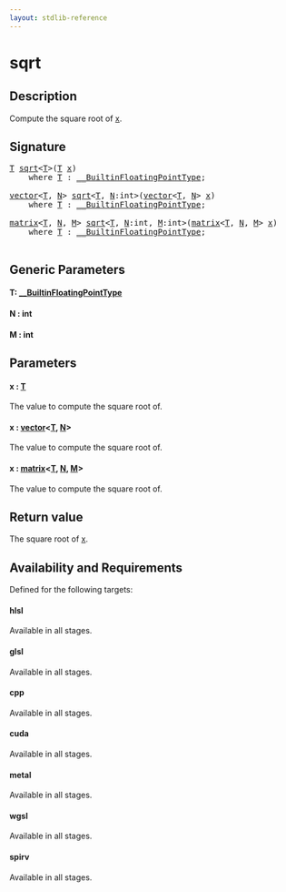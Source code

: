 ```yaml
---
layout: stdlib-reference
---
```


# sqrt

## Description

Compute the square root of <span class='code'><a href="sqrt.html#decl-x" class="code_param">x</a></span>.



## Signature 

<pre>
<a href="sqrt.html#typeparam-T" class="code_type">T</a> <a href="sqrt.html">sqrt</a>&lt;<a href="sqrt.html#typeparam-T" class="code_type">T</a>&gt;(<a href="sqrt.html#typeparam-T" class="code_type">T</a> <a href="sqrt.html#decl-x" class="code_param">x</a>)
    <span class='code_keyword'>where</span> <a href="sqrt.html#typeparam-T" class="code_type">T</a> : <a href="index.html" class="code_type">__BuiltinFloatingPointType</a>;

<a href="index.html" class="code_type">vector</a>&lt;<a href="sqrt.html#typeparam-T" class="code_type">T</a>, <a href="sqrt.html#decl-N" class="code_var">N</a>&gt; <a href="sqrt.html">sqrt</a>&lt;<a href="sqrt.html#typeparam-T" class="code_type">T</a>, <a href="sqrt.html#decl-N" class="code_var">N</a>:<span class="code_keyword">int</span>&gt;(<a href="index.html" class="code_type">vector</a>&lt;<a href="sqrt.html#typeparam-T" class="code_type">T</a>, <a href="sqrt.html#decl-N" class="code_var">N</a>&gt; <a href="sqrt.html#decl-x" class="code_param">x</a>)
    <span class='code_keyword'>where</span> <a href="sqrt.html#typeparam-T" class="code_type">T</a> : <a href="index.html" class="code_type">__BuiltinFloatingPointType</a>;

<a href="index.html" class="code_type">matrix</a>&lt;<a href="sqrt.html#typeparam-T" class="code_type">T</a>, <a href="sqrt.html#decl-N" class="code_var">N</a>, <a href="sqrt.html#decl-M" class="code_var">M</a>&gt; <a href="sqrt.html">sqrt</a>&lt;<a href="sqrt.html#typeparam-T" class="code_type">T</a>, <a href="sqrt.html#decl-N" class="code_var">N</a>:<span class="code_keyword">int</span>, <a href="sqrt.html#decl-M" class="code_var">M</a>:<span class="code_keyword">int</span>&gt;(<a href="index.html" class="code_type">matrix</a>&lt;<a href="sqrt.html#typeparam-T" class="code_type">T</a>, <a href="sqrt.html#decl-N" class="code_var">N</a>, <a href="sqrt.html#decl-M" class="code_var">M</a>&gt; <a href="sqrt.html#decl-x" class="code_param">x</a>)
    <span class='code_keyword'>where</span> <a href="sqrt.html#typeparam-T" class="code_type">T</a> : <a href="index.html" class="code_type">__BuiltinFloatingPointType</a>;

</pre>

## Generic Parameters

####  <a id="typeparam-T"></a>T: [\_\_BuiltinFloatingPointType](../interfaces/0_builtinfloatingpointtype-029hm/index)
####  <a id="decl-N"></a>N  : int
####  <a id="decl-M"></a>M  : int

## Parameters

####  <a id="decl-x"></a>x  : [T](sqrt#typeparam-T)
The value to compute the square root of.

####  <a id="decl-x"></a>x  : [vector](../types/vector/index)\<[T](../types/vector/index#typeparam-T), [N](../types/vector/index#decl-N)\>
The value to compute the square root of.

####  <a id="decl-x"></a>x  : [matrix](../types/matrix/index)\<[T](../types/matrix/t-0), [N](../types/matrix/index#decl-N), [M](../types/matrix/index#decl-M)\>
The value to compute the square root of.


## Return value
The square root of <span class='code'><a href="sqrt.html#decl-x" class="code_param">x</a></span>.


## Availability and Requirements

Defined for the following targets:

#### hlsl
Available in all stages.

#### glsl
Available in all stages.

#### cpp
Available in all stages.

#### cuda
Available in all stages.

#### metal
Available in all stages.

#### wgsl
Available in all stages.

#### spirv
Available in all stages.



